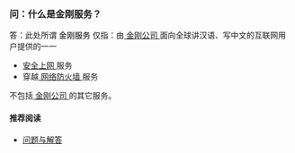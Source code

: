 ### 问：什么是金刚服务？
答：此处所谓<font color="Black"> 金刚服务 </font>仅指：由[ 金刚公司 ](https://a2zitpro.github.io/web/金刚公司)面向全球讲汉语、写中文的互联网用户提供的一一
- [ 安全上网 ](https://a2zitpro.github.io/web/产品与服务的价值)服务
- 穿越[ 网络防火墙 ](https://a2zitpro.github.io/web/防火墙)服务

不包括[ 金刚公司 ](https://a2zitpro.github.io/web/金刚公司)的其它服务。

#### 推荐阅读
- [ 问题与解答 ](https://a2zitpro.github.io/web/问题与解答)
